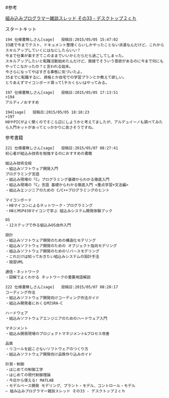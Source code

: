 #参考

[組み込みプログラマー雑談スレッド その33 - デスクトップ２ｃｈ](http://desktop2ch.org/prog/1428641882/)

スタートキット

    194 仕様書無しさん[sage]   投稿日:2015/05/05 15:47:02
    33歳で今までテスト、ドキュメント整理くらいしかやったことない派遣なんだけど、これからスキルアップしていくにはなにしたらいい？
    今まで仕事が楽すぎてこのままでいいかとだらだら過ごしてしまった。
    スキルアップしたいと転職活動始めたんだけど、面接でそういう意欲があるのに今まで何にもやってこなかったの？と言われる始末。
    今さらになってやばすぎる事態に気づいたよ。
    35までに転職するに、資格とか自宅での学習プランとか教えて欲しい。
    とりあえずマイコンボード買ってlチカくらいはやってみる。 
    
    197 仕様書無しさん[sage]   投稿日:2015/05/05 17:13:51
    >194
    アルディノおすすめ
    
    194[sage]   投稿日:2015/05/05 18:18:23
    >197
    H8やPICがよく聞くのでそこら辺にしようかと考えてましたが、アルデュイーノも調べてみたら入門キットがあってとっかかりに良さそうですね。

参考書籍

    221 仕様書無しさん[sage]   投稿日:2015/05/07 08:27:41
    初心者が組込み技術を勉強するのにおすすめの書籍
    
    組込み技術全般
    ・組込みソフトウェア開発入門
    プログラミング言語
    ・組込み現場の「C」プログラミング基礎からわかる徹底入門
    ・組込み現場の「C」言語 基礎からわかる徹底入門 <重点学習+文法編>
    ・組込みエンジニアのための C/C++プログラミングのヒント
    
    マイコンボード
    ・H8マイコンによるネットワーク・プログラミング
    ・H8とMSP430マイコンで学ぶ 組込みシステム開発体験ブック
    
    OS
    ・12ステップで作る組込みOS自作入門
    
    設計
    ・組込みソフトウェア開発のための構造化モデリング
    ・組込みソフトウェア開発のための オブジェクト指向モデリング
    ・組込みソフトウェア開発のためのリバースモデリング
    ・これだけは知っておきたい組込みシステムの設計手法
    ・独習UML
    
    通信・ネットワーク
    ・図解でよくわかる ネットワークの重要用語解説
    
    222 仕様書無しさん[sage]   投稿日:2015/05/07 08:28:17
    コーディング作法
    ・組込みソフトウェア開発向けコーディング作法ガイド
    ・組込み開発者におくるMISRA‐C
    
    ハードウェア
    ・組込みソフトウェアエンジニアのためのハードウェア入門
    
    マネジメント
    ・組込み開発現場のプロジェクトマネジメント&プロセス改善
    
    品質
    ・リコールを起こさないソフトウェアのつくり方
    ・組込みソフトウェア開発向け品質作り込みガイド
    
    計測・制御
    ・はじめての制御工学
    ・はじめての現代制御理論
    ・今日から使える! MATLAB
    ・モデルベース開発 モデリング、プラント・モデル、コントロール・モデル
    — 組み込みプログラマー雑談スレッド その33 - デスクトップ２ｃｈ
